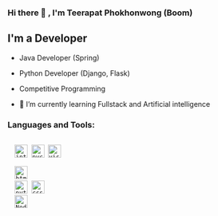 ### Hi there 👋 , I'm Teerapat Phokhonwong (Boom)
## I'm a Developer
- Java Developer (Spring)
- Python Developer (Django, Flask)
- Competitive Programming

- 🌱 I’m currently learning Fullstack and Artificial intelligence

### Languages and Tools:
<code>
  <img alt="intellij idea" width="26px" src="https://img.icons8.com/color/240/000000/intellij-idea.png" /> <img alt="pycharm" width="26px" src="https://img.icons8.com/color/240/000000/pycharm.png" /> <img alt="visual studio code" width="26px" src="https://img.icons8.com/fluent/240/000000/visual-studio-code-2019.png" />
</code>
<code>
  <img alt="html5" width="26px" src="https://img.icons8.com/color/240/000000/java.png">
  <img alt="python" width="26px" src="https://img.icons8.com/color/240/000000/python.png"> <img alt="css3" width="26px" src="https://img.icons8.com/color/240/000000/css3.png">
  <img alt="Node.js" width="26px" src="https://img.icons8.com/color/240/000000/nodejs.png">
</code>

<!--
**Boombarm/Boombarm** is a ✨ _special_ ✨ repository because its `README.md` (this file) appears on your GitHub profile.

Here are some ideas to get you started:

- 🔭 I’m currently working on ...
- 🌱 I’m currently learning ...
- 👯 I’m looking to collaborate on ...
- 🤔 I’m looking for help with ...
- 💬 Ask me about ...
- 📫 How to reach me: ...
- 😄 Pronouns: ...
- ⚡ Fun fact: ...
-->
